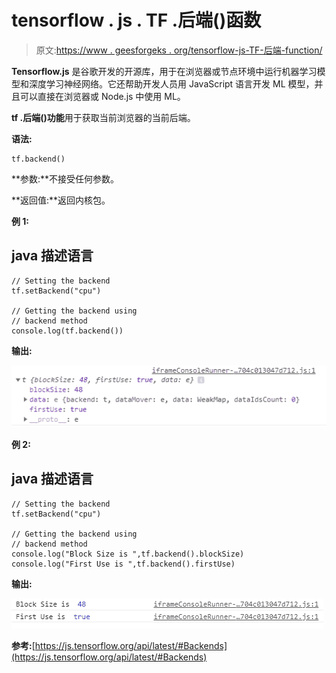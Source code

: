# tensorflow . js . TF .后端()函数

> 原文:[https://www . geesforgeks . org/tensorflow-js-TF-后端-function/](https://www.geeksforgeeks.org/tensorflow-js-tf-backend-function/)

**Tensorflow.js** 是谷歌开发的开源库，用于在浏览器或节点环境中运行机器学习模型和深度学习神经网络。它还帮助开发人员用 JavaScript 语言开发 ML 模型，并且可以直接在浏览器或 Node.js 中使用 ML。

**tf .后端()功能**用于获取当前浏览器的当前后端。

**语法:**

```
tf.backend()
```

**参数:**不接受任何参数。

**返回值:**返回内核包。

**例 1:**

## java 描述语言

```
// Setting the backend
tf.setBackend("cpu")

// Getting the backend using
// backend method
console.log(tf.backend())
```

**输出:**

![](img/19acf8d699ba05aa795bf5ea9cbbc21a.png)

**例 2:**

## java 描述语言

```
// Setting the backend
tf.setBackend("cpu")

// Getting the backend using
// backend method
console.log("Block Size is ",tf.backend().blockSize)
console.log("First Use is ",tf.backend().firstUse)
```

**输出:**

![](img/8a674a85b7ffc8b427d56d7ef6cdd997.png)

**参考:**[https://js.tensorflow.org/api/latest/#Backends](https://js.tensorflow.org/api/latest/#Backends)